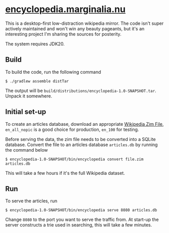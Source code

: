 # [encyclopedia.marginalia.nu](https://encyclopedia.marginalia.nu/)

This is a desktop-first low-distraction wikipedia mirror. 
The code isn't super actively maintained and won't win any beauty 
pageants, but it's an interesting project I'm sharing
the sources for posterity.

The system requires JDK20. 

## Build

To build the code, run the following command

```shell
$ ./gradlew assemble distTar
```

The output will be `build/distributions/encyclopedia-1.0-SNAPSHOT.tar`.  
Unpack it somewhere. 

## Initial set-up

To create an articles database, download an appropriate [Wikipedia Zim File](https://dumps.wikimedia.org/other/kiwix/zim/wikipedia/), 
`en_all_nopic` is a good choice for production, `en_100` for testing. 

Before serving the data, the zim file needs to be converted into a SQLite database. 
Convert the file to an articles database `articles.db` by running the command below

```shell
$ encyclopedia-1.0-SNAPSHOT/bin/encyclopedia convert file.zim articles.db
```

This will take a few hours if it's the full Wikipedia dataset.

## Run

To serve the articles, run

```shell
$ encyclopedia-1.0-SNAPSHOT/bin/encyclopedia serve 8080 articles.db
```

Change `8080` to the port you want to serve the traffic from.  At
start-up the server constructs a trie used in searching, this will take
a few minutes.

